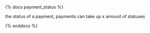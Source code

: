 {% docs payment_status %}

the status of a payment, payments can take up x amount of statuses


{% enddocs %}